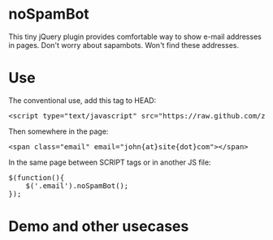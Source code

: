 <h1>noSpamBot</h1>
<p>
This tiny jQuery plugin provides comfortable way to show e-mail addresses in pages.
Don't worry about sapambots. Won't find these addresses.
</p>

<h1>Use</h1>
<p>
  The conventional use, add this tag to HEAD:
  <pre>
&lt;script type="text/javascript" src="https://raw.github.com/zsoltlengyelit/noSpamBot/master/jquery.noSpamBot.js"&gt;&lt;/script&gt; 
</pre>
Then somewhere in the page:
<pre>
&lt;span class="email" email="john{at}site{dot}com"&gt;&lt;/span&gt;
</pre>
In the same page between SCRIPT tags or in another JS file:
<pre>
$(function(){
    $('.email').noSpamBot();
});
</pre>
</p>
<h1>Demo and other usecases</h1>
<http://jsfiddle.net/pzv8g/42/embedded/result/>
